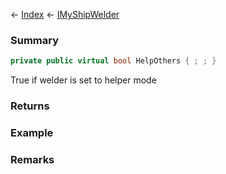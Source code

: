 ← [Index](Api-Index) ← [IMyShipWelder](Sandbox.ModAPI.Ingame.IMyShipWelder)

### Summary

```csharp
private public virtual bool HelpOthers { ; ; }
```

True if welder is set to helper mode

### Returns

### Example

### Remarks

